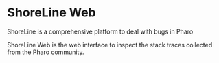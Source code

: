 # ShoreLine Web

ShoreLine is a comprehensive platform to deal with bugs in Pharo

ShoreLine Web is the web interface to inspect the stack traces collected from the Pharo community.
